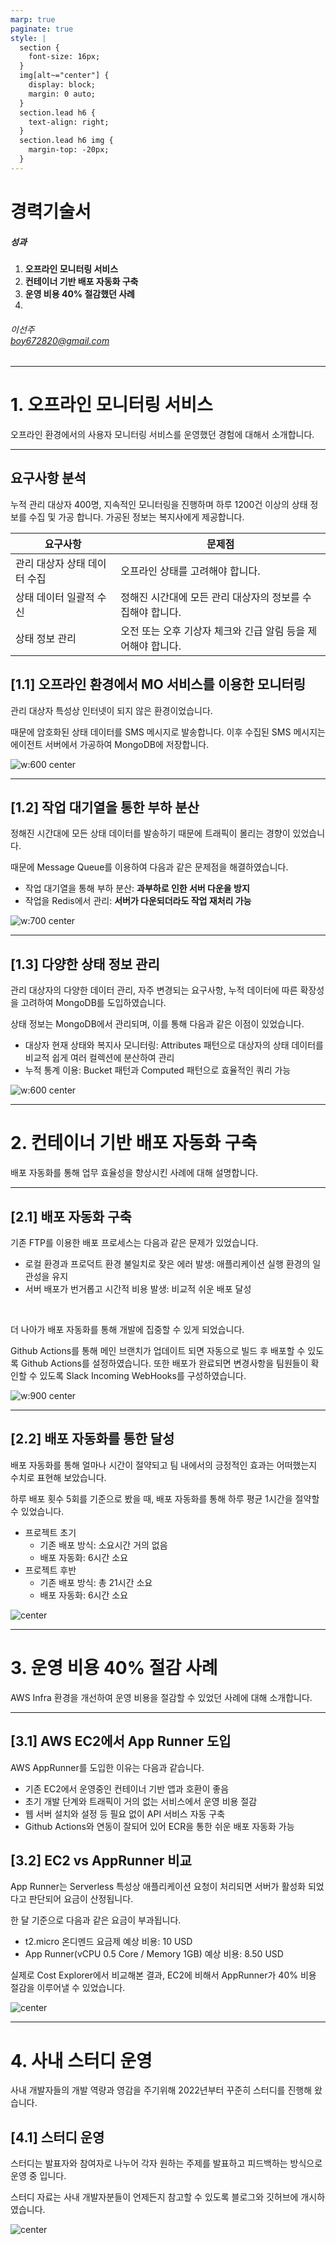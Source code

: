 ```yaml
---
marp: true
paginate: true
style: |
  section {
    font-size: 16px;
  }
  img[alt~="center"] {
    display: block;
    margin: 0 auto;
  }
  section.lead h6 {
    text-align: right;
  }
  section.lead h6 img {
    margin-top: -20px;
  }
---
```


<!-- _class: lead -->

# 경력기술서

##### 성과

1. **오프라인 모니터링 서비스**
2. **컨테이너 기반 배포 자동화 구축**
3. **운영 비용 40% 절감했던 사례**
4. 


###### 이선주 <br />[boy672820@gmail.com][boy672820]

[boy672820]: https://github.com/boy672820

---

# 1. 오프라인 모니터링 서비스

오프라인 환경에서의 사용자 모니터링 서비스를 운영했던 경험에 대해서 소개합니다.

---

## 요구사항 분석

누적 관리 대상자 400명, 지속적인 모니터링을 진행하며 하루 1200건 이상의 상태 정보를 수집 및 가공 합니다. 가공된 정보는 복지사에게 제공합니다.

| 요구사항                     | 문제점                                                       |
| ---------------------------- | ------------------------------------------------------------ |
| 관리 대상자 상태 데이터 수집 | 오프라인 상태를 고려해야 합니다.                             |
| 상태 데이터 일괄적 수신      | 정해진 시간대에 모든 관리 대상자의 정보를 수집해야 합니다.   |
| 상태 정보 관리               | 오전 또는 오후 기상자 체크와 긴급 알림 등을 제어해야 합니다. |

## [1.1] 오프라인 환경에서 MO 서비스를 이용한 모니터링

관리 대상자 특성상 인터넷이 되지 않은 환경이었습니다.

때문에 암호화된 상태 데이터를 SMS 메시지로 발송합니다. 이후 수집된 SMS 메시지는 에이전트 서버에서 가공하여 MongoDB에 저장합니다.

![w:600 center](assets/monitoring-example.png)

---

## [1.2] 작업 대기열을 통한 부하 분산

정해진 시간대에 모든 상태 데이터를 발송하기 때문에 트래픽이 몰리는 경향이 있었습니다.

때문에 Message Queue를 이용하여 다음과 같은 문제점을 해결하였습니다.

 - 작업 대기열을 통해 부하 분산: **과부하로 인한 서버 다운을 방지**
 - 작업을 Redis에서 관리: **서버가 다운되더라도 작업 재처리 가능**

![w:700 center](assets/monitoring-message-example.png)

---

## [1.3] 다양한 상태 정보 관리

관리 대상자의 다양한 데이터 관리, 자주 변경되는 요구사항, 누적 데이터에 따른 확장성을 고려하여 MongoDB를 도입하였습니다.

상태 정보는 MongoDB에서 관리되며, 이를 통해 다음과 같은 이점이 있었습니다.

 - 대상자 현재 상태와 복지사 모니터링: Attributes 패턴으로 대상자의 상태 데이터를 비교적 쉽게 여러 컬렉션에 분산하여 관리
 - 누적 통계 이용: Bucket 패턴과 Computed 패턴으로 효율적인 쿼리 가능

![w:600 center](assets/monitoring-mongodb-example.png)

---

# 2. 컨테이너 기반 배포 자동화 구축

배포 자동화를 통해 업무 효율성을 향상시킨 사례에 대해 설명합니다.

---

## [2.1] 배포 자동화 구축

기존 FTP를 이용한 배포 프로세스는 다음과 같은 문제가 있었습니다.

 - 로컬 환경과 프로덕트 환경 불일치로 잦은 에러 발생: 애플리케이션 실행 환경의 일관성을 유지
 - 서버 배포가 번거롭고 시간적 비용 발생: 비교적 쉬운 배포 달성

<br />

더 나아가 배포 자동화를 통해 개발에 집중할 수 있게 되었습니다.

Github Actions를 통해 메인 브랜치가 업데이트 되면 자동으로 빌드 후 배포할 수 있도록 Github Actions를 설정하였습니다.
또한 배포가 완료되면 변경사항을 팀원들이 확인할 수 있도록 Slack Incoming WebHooks를 구성하였습니다.

![w:900 center](assets/cicd-example.png)

---

## [2.2] 배포 자동화를 통한 달성

배포 자동화를 통해 얼마나 시간이 절약되고 팀 내에서의 긍정적인 효과는 어떠했는지 수치로 표현해 보았습니다.

하루 배포 횟수 5회를 기준으로 봤을 때, 배포 자동화를 통해 하루 평균 1시간을 절약할 수 있었습니다.

 - 프로젝트 초기
   - 기존 배포 방식: 소요시간 거의 없음
   - 배포 자동화: 6시간 소요
 - 프로젝트 후반
   - 기존 배포 방식: 총 21시간 소요
   - 배포 자동화: 6시간 소요

![center](assets/cicd-chart.png)

---

# 3. 운영 비용 40% 절감 사례

AWS Infra 환경을 개선하여 운영 비용을 절감할 수 있었던 사례에 대해 소개합니다.

---

## [3.1] AWS EC2에서 App Runner 도입

AWS AppRunner를 도입한 이유는 다음과 같습니다.

 - 기존 EC2에서 운영중인 컨테이너 기반 앱과 호환이 좋음
 - 초기 개발 단계와 트래픽이 거의 없는 서비스에서 운영 비용 절감
 - 웹 서버 설치와 설정 등 필요 없이 API 서비스 자동 구축
 - Github Actions와 연동이 잘되어 있어 ECR을 통한 쉬운 배포 자동화 가능

## [3.2] EC2 vs AppRunner 비교
App Runner는 Serverless 특성상 애플리케이션 요청이 처리되면 서버가 활성화 되었다고 판단되어 요금이 산정됩니다.

한 달 기준으로 다음과 같은 요금이 부과됩니다.

 - t2.micro 온디멘드 요금제 예상 비용: 10 USD
 - App Runner(vCPU 0.5 Core / Memory 1GB) 예상 비용: 8.50 USD

실제로 Cost Explorer에서 비교해본 결과, EC2에 비해서 AppRunner가 40% 비용 절감을 이루어낼 수 있었습니다.

![center](assets/ec2-apprunner-chart.png)

---

# 4. 사내 스터디 운영

사내 개발자들의 개발 역량과 영감을 주기위해 2022년부터 꾸준히 스터디를 진행해 왔습니다.

## [4.1] 스터디 운영

스터디는 발표자와 참여자로 나누어 각자 원하는 주제를 발표하고 피드백하는 방식으로 운영 중 입니다.

스터디 자료는 사내 개발자분들이 언제든지 참고할 수 있도록 블로그와 깃허브에 개시하였습니다.

![center](assets/study-contributors.png)
